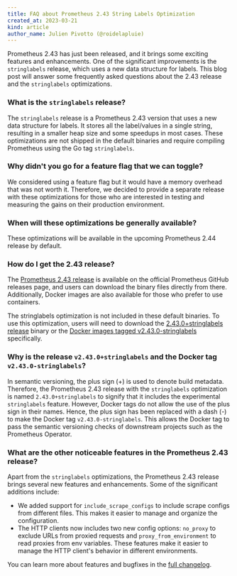 ```yaml
---
title: FAQ about Prometheus 2.43 String Labels Optimization
created_at: 2023-03-21
kind: article
author_name: Julien Pivotto (@roidelapluie)
---
```


Prometheus 2.43 has just been released, and it brings some exciting features and
enhancements. One of the significant improvements is the `stringlabels` release,
which uses a new data structure for labels. This blog post will answer some
frequently asked questions about the 2.43 release and the `stringlabels`
optimizations.

### What is the `stringlabels` release?

The `stringlabels` release is a Prometheus 2.43 version that uses a new data
structure for labels. It stores all the label/values in a single string,
resulting in a smaller heap size and some speedups in most cases. These
optimizations are not shipped in the default binaries and require compiling
Prometheus using the Go tag `stringlabels`.

### Why didn't you go for a feature flag that we can toggle?

We considered using a feature flag but it would have a memory overhead that was
not worth it. Therefore, we decided to provide a separate release with these
optimizations for those who are interested in testing and measuring the gains on
their production environment.

### When will these optimizations be generally available?

These optimizations will be available in the upcoming Prometheus 2.44 release
by default.

### How do I get the 2.43 release?

The [Prometheus 2.43 release](https://github.com/prometheus/prometheus/releases/tag/v2.43.0) is available on the official Prometheus GitHub
releases page, and users can download the binary files directly from there.
Additionally, Docker images are also available for those who prefer to use
containers.

The stringlabels optimization is not included in these default binaries. To use
this optimization, users will need to download the [2.43.0+stringlabels
release](https://github.com/prometheus/prometheus/releases/tag/v2.43.0%2Bstringlabels)
binary or the [Docker images tagged
v2.43.0-stringlabels](https://quay.io/repository/prometheus/prometheus?tab=tags) specifically.

### Why is the release `v2.43.0+stringlabels` and the Docker tag `v2.43.0-stringlabels`?

In semantic versioning, the plus sign (+) is used to denote build
metadata. Therefore, the Prometheus 2.43 release with the `stringlabels`
optimization is named `2.43.0+stringlabels` to signify that it includes the
experimental `stringlabels` feature. However, Docker tags do not allow the use of
the plus sign in their names. Hence, the plus sign has been replaced with a dash
(-) to make the Docker tag `v2.43.0-stringlabels`. This allows the Docker tag to
pass the semantic versioning checks of downstream projects such as the
Prometheus Operator.

### What are the other noticeable features in the Prometheus 2.43 release?

Apart from the `stringlabels` optimizations, the Prometheus 2.43 release
brings several new features and enhancements. Some of the significant additions
include:

* We added support for `include_scrape_configs` to include scrape configs from
  different files. This makes it easier to manage and organize the configuration.
* The HTTP clients now includes two new config options: `no_proxy` to exclude
  URLs from proxied requests and `proxy_from_environment` to read proxies from
  env variables. These features make it easier to manage the HTTP client's
  behavior in different environments.

You can learn more about features and bugfixes in the
[full changelog](https://github.com/prometheus/prometheus/releases/tag/v2.43.0).
